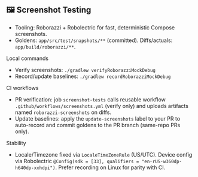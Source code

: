 ## 🖼️ Screenshot Testing

- Tooling: Roborazzi + Robolectric for fast, deterministic Compose screenshots.
- Goldens: `app/src/test/snapshots/**` (committed). Diffs/actuals: `app/build/roborazzi/**`.

Local commands
- Verify screenshots: `./gradlew verifyRoborazziMockDebug`
- Record/update baselines: `./gradlew recordRoborazziMockDebug`

CI workflows
- PR verification: job `screenshot-tests` calls reusable workflow `.github/workflows/screenshots.yml` (verify only) and uploads artifacts named `roborazzi-screenshots` on diffs.
- Update baselines: apply the `update-screenshots` label to your PR to auto-record and commit goldens to the PR branch (same-repo PRs only).

Stability
- Locale/Timezone fixed via `LocaleTimeZoneRule` (US/UTC). Device config via Robolectric `@Config(sdk = [33], qualifiers = "en-rUS-w360dp-h640dp-xxhdpi")`. Prefer recording on Linux for parity with CI.
